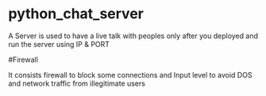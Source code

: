 # python_chat_server

A Server is used to have a live talk with peoples only after you deployed and run the server using IP &amp; PORT 

#Firewall

It consists firewall to block some connections and Input level to avoid DOS and network traffic from illegitimate users
